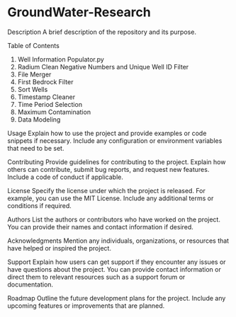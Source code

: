 # GroundWater-Research

Description
A brief description of the repository and its purpose.

Table of Contents
1) Well Information Populator.py
2) Radium Clean Negative Numbers and Unique Well ID Filter
3) File Merger
4) First Bedrock Filter
5) Sort Wells
6) Timestamp Cleaner
7) Time Period Selection
8) Maximum Contamination
9) Data Modeling

Usage
Explain how to use the project and provide examples or code snippets if necessary. Include any configuration or environment variables that need to be set.

Contributing
Provide guidelines for contributing to the project. Explain how others can contribute, submit bug reports, and request new features. Include a code of conduct if applicable.

License
Specify the license under which the project is released. For example, you can use the MIT License. Include any additional terms or conditions if required.

Authors
List the authors or contributors who have worked on the project. You can provide their names and contact information if desired.

Acknowledgments
Mention any individuals, organizations, or resources that have helped or inspired the project.

Support
Explain how users can get support if they encounter any issues or have questions about the project. You can provide contact information or direct them to relevant resources such as a support forum or documentation.

Roadmap
Outline the future development plans for the project. Include any upcoming features or improvements that are planned.
